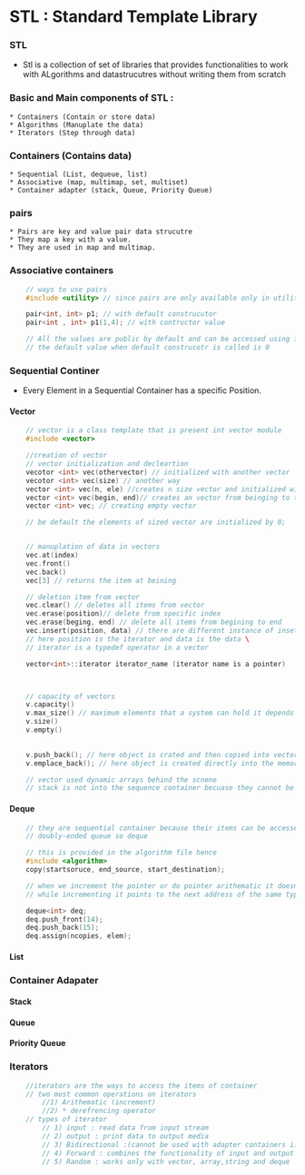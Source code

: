 # STL : Standard Template Library 

### STL 
* Stl is a collection of set of libraries that provides functionalities to work with ALgorithms and datastrucutres without writing them from scratch

### Basic and Main components of STL : 
    * Containers (Contain or store data)
    * Algorithms (Manuplate the data)
    * Iterators (Step through data)

### Containers (Contains data)
    * Sequential (List, dequeue, list)
    * Associative (map, multimap, set, multiset)
    * Container adapter (stack, Queue, Priority Queue)

### pairs
    * Pairs are key and value pair data strucutre 
    * They map a key with a value.
    * They are used in map and multimap.

### Associative containers
```cpp
    // ways to use pairs
    #include <utility> // since pairs are only available only in utility

    pair<int, int> p1; // with default construcutor 
    pair<int , int> p1(1,4); // with contructor value

    // All the values are public by default and can be accessed using first and second;
    // the default value when default construcotr is called is 0 
```


### Sequential Continer
* Every Element in a Sequential Container has a specific Position.
#### Vector 
```cpp
    // vector is a class template that is present int vector module
    #include <vector>

    //creation of vector
    // vector initialization and decleartion
    vecotor <int> vec(othervector) // initialized with another vector
    vecotor <int> vec(size) // another way
    vector <int> vec(n, ele) //creates n size vector and initialized with e elment
    vector <int> vec(begin, end)// creates an vector from beinging to the end-1
    vector <int> vec; // creating empty vector 

    // be default the elements of sized vector are initialized by 0;


    // manuplation of data in vectors
    vec.at(index)
    vec.front()
    vec.back()
    vec[3] // returns the item at beining

    // deletion item from vector 
    vec.clear() // deletes all items from vector 
    vec.erase(position)// delete from specific index
    vec.erase(beging, end) // delete all items from begining to end 
    vec.insert(position, data) // there are different instance of inset it takes position and element to store 
    // here position is the iterator and data is the data \
    // iterator is a typedef operator in a vector 

    vector<int>::iterator iterator_name (iterator name is a pointer)



    // capacity of vectors 
    v.capacity()
    v.max_size() // maximum elements that a system can hold it depends on system architecture it's not the total amount of memory
    v.size()
    v.empty()
    

    v.push_back(); // here object is crated and then copied into vector which has overhead of copying creating and copying item in a memeory
    v.emplace_back(); // here object is created directly into the memory 

    // vector used dynamic arrays behind the scnene 
    // stack is not into the sequence container becuase they cannot be indexed and cannot be accessed randomly but deque, list and vector elements can be accessed;
```

#### Deque
```cpp
    // they are sequential container because their items can be accessed randomly 
    // doubly-ended queue so deque

    // this is provided in the algorithm file hence 
    #include <algorithm>
    copy(startsoruce, end_source, start_destination);

    // when we increment the pointer or do pointer arithematic it doesn't adds value to the pointer insteaed it increments by n times where n is no which is added to tht pointer.
    // while incrementing it points to the next address of the same type.

    deque<int> deq;
    deq.push_front(14);
    deq.push_back(15);
    deq.assign(ncopies, elem);


```

#### List 



### Container Adapater 
#### Stack
#### Queue
#### Priority Queue




### Iterators 
```cpp
    //iterators are the ways to access the items of container
    // two most common operations on iterators 
        //1) Arithematic (increment)
        //2) * derefrencing operator
    // types of iterator 
        // 1) input : read data from input stream
        // 2) output : print data to output media
        // 3) Bidirectional :(cannot be used with adapter containers i.e. can only be used with vector, list, deque, map, multimap, set, multiset)
        // 4) Forward : combines the functionality of input and output operators
        // 5) Random : works only with vector, array,string and deque
```